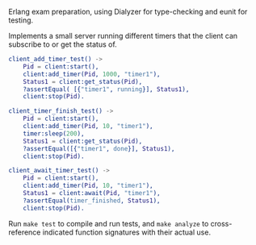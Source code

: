 Erlang exam preparation, using Dialyzer for type-checking and eunit for testing.

Implements a small server running different timers that the client can subscribe to or get the status of.

```erlang
client_add_timer_test() ->
    Pid = client:start(),
    client:add_timer(Pid, 1000, "timer1"),
    Status1 = client:get_status(Pid),
    ?assertEqual( [{"timer1", running}], Status1),
    client:stop(Pid).

client_timer_finish_test() ->
    Pid = client:start(),
    client:add_timer(Pid, 10, "timer1"),
    timer:sleep(200),
    Status1 = client:get_status(Pid),
    ?assertEqual([{"timer1", done}], Status1),
    client:stop(Pid).

client_await_timer_test() ->
    Pid = client:start(),
    client:add_timer(Pid, 10, "timer1"),
    Status1 = client:await(Pid, "timer1"),
    ?assertEqual(timer_finished, Status1),
    client:stop(Pid).
```
Run `make test` to compile and run tests, and `make analyze` to cross-reference indicated function signatures with their actual use.

